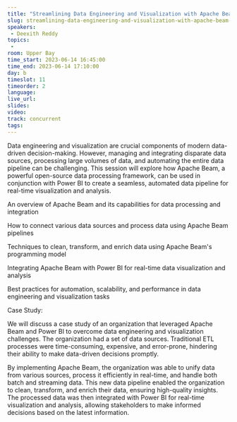 ```yaml
---
title: "Streamlining Data Engineering and Visualization with Apache Beam and Power BI: A Real-World Case Stu"
slug: streamlining-data-engineering-and-visualization-with-apache-beam-and-power-bi-a-real-world-case-stu
speakers:
 - Deexith Reddy
topics:
 - 
room: Upper Bay
time_start: 2023-06-14 16:45:00
time_end: 2023-06-14 17:10:00
day: b
timeslot: 11
timeorder: 2
language: 
live_url: 
slides: 
video: 
track: concurrent
tags:
---
```


Data engineering and visualization are crucial components of modern data-driven decision-making. However, managing and integrating disparate data sources, processing large volumes of data, and automating the entire data pipeline can be challenging. This session will explore how Apache Beam, a powerful open-source data processing framework, can be used in conjunction with Power BI to create a seamless, automated data pipeline for real-time visualization and analysis.
 
 
 
 An overview of Apache Beam and its capabilities for data processing and integration
 
 How to connect various data sources and process data using Apache Beam pipelines
 
 Techniques to clean, transform, and enrich data using Apache Beam's programming model
 
 Integrating Apache Beam with Power BI for real-time data visualization and analysis
 
 Best practices for automation, scalability, and performance in data engineering and visualization tasks
 
 Case Study:
 
 
 
 We will discuss a case study of an organization that leveraged Apache Beam and Power BI to overcome data engineering and visualization challenges. The organization had a set of data sources. Traditional ETL processes were time-consuming, expensive, and error-prone, hindering their ability to make data-driven decisions promptly.
 
 
 
 By implementing Apache Beam, the organization was able to unify data from various sources, process it efficiently in real-time, and handle both batch and streaming data. This new data pipeline enabled the organization to clean, transform, and enrich their data, ensuring high-quality insights. The processed data was then integrated with Power BI for real-time visualization and analysis, allowing stakeholders to make informed decisions based on the latest information.